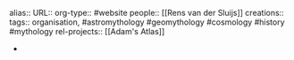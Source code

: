 alias::
URL::
org-type:: #website
people:: [[Rens van der Sluijs]]
creations::
tags:: organisation, #astromythology #geomythology #cosmology #history #mythology
rel-projects:: [[Adam's Atlas]]


-

